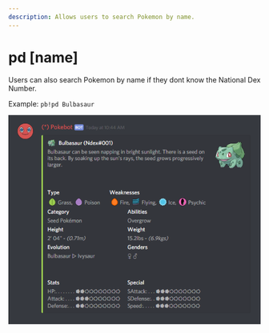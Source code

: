 ```yaml
---
description: Allows users to search Pokemon by name.
---
```


# pd \[name\]

Users can also search Pokemon by name if they dont know the National Dex Number.

Example: `pb!pd Bulbasaur`

![is what Pokebot will display](../.gitbook/assets/pd3.PNG)

